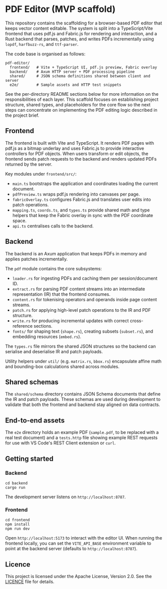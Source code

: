 # PDF Editor (MVP scaffold)

This repository contains the scaffolding for a browser-based PDF editor that keeps
vector content editable. The system is split into a TypeScript/Vite frontend that
uses pdf.js and Fabric.js for rendering and interaction, and a Rust backend that
parses, patches, and writes PDFs incrementally using `lopdf`, `harfbuzz-rs`, and
`ttf-parser`.

The code base is organised as follows:

```
pdf-editor/
  frontend/   # Vite + TypeScript UI, pdf.js preview, Fabric overlay
  backend/    # Axum HTTP server + PDF processing pipeline
  shared/     # JSON schema definitions shared between client and server
  e2e/        # Sample assets and HTTP test snippets
```

See the per-directory README sections below for more information on the
responsibilities of each layer. This scaffold focuses on establishing project
structure, shared types, and placeholders for the core flow so the next steps can
concentrate on implementing the PDF editing logic described in the project brief.

## Frontend

The frontend is built with Vite and TypeScript. It renders PDF pages with pdf.js
as a bitmap underlay and uses Fabric.js to provide interactive controllers for
PDF objects. When users transform or edit objects, the frontend sends patch
requests to the backend and renders updated PDFs returned by the server.

Key modules under `frontend/src/`:

- `main.ts` bootstraps the application and coordinates loading the current
  document.
- `pdfPreview.ts` wraps pdf.js rendering into canvases per page.
- `fabricOverlay.ts` configures Fabric.js and translates user edits into patch
  operations.
- `mapping.ts`, `coords.ts`, and `types.ts` provide shared math and type helpers
  that keep the Fabric overlay in sync with the PDF coordinate space.
- `api.ts` centralises calls to the backend.

## Backend

The backend is an Axum application that keeps PDFs in memory and applies patches
incrementally.

The `pdf` module contains the core subsystems:

- `loader.rs` for ingesting PDFs and caching them per session/document ID.
- `extract.rs` for parsing PDF content streams into an intermediate
  representation (IR) that the frontend consumes.
- `content.rs` for tokenising operators and operands inside page content
  streams.
- `patch.rs` for applying high-level patch operations to the IR and PDF
  structure.
- `write.rs` for producing incremental updates with correct cross-reference
  sections.
- `fonts/` for shaping text (`shape.rs`), creating subsets (`subset.rs`), and
  embedding resources (`embed.rs`).

The `types.rs` file mirrors the shared JSON structures so the backend can serialise
and deserialise IR and patch payloads.

Utility helpers under `util/` (e.g. `matrix.rs`, `bbox.rs`) encapsulate affine math
and bounding-box calculations shared across modules.

## Shared schemas

The `shared/schema` directory contains JSON Schema documents that define the IR
and patch payloads. These schemas are used during development to validate that
both the frontend and backend stay aligned on data contracts.

## End-to-end assets

The `e2e` directory holds an example PDF (`sample.pdf`, to be replaced with a
real test document) and a `tests.http` file showing example REST requests for use
with VS Code's REST Client extension or `curl`.

## Getting started

### Backend

```
cd backend
cargo run
```

The development server listens on `http://localhost:8787`.

### Frontend

```
cd frontend
npm install
npm run dev
```

Open `http://localhost:5173` to interact with the editor UI. When running the
frontend locally, you can set the `VITE_API_BASE` environment variable to point
at the backend server (defaults to `http://localhost:8787`).

## Licence

This project is licensed under the Apache License, Version 2.0. See the
[LICENCE](./LICENSE) file for details.
